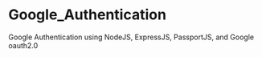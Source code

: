 # Google_Authentication
Google Authentication using NodeJS, ExpressJS, PassportJS, and Google oauth2.0
